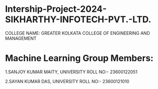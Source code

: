 # Intership-Project-2024-SIKHARTHY-INFOTECH-PVT.-LTD.

COLLEGE NAME: GREATER KOLKATA COLLEGE OF ENGINEERING AND MANAGEMENT

# Machine Learning Group Members:
1.SANJOY KUMAR MAITY, UNIVERSITY ROLL NO:- 23600122051

2.SAYAN KUMAR DAS, UNIVERSITY ROLL NO:- 23600121010
